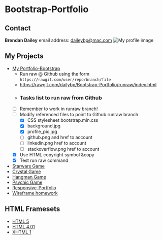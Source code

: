 # Bootstrap-Portfolio
## Contact
**Brendan Dailey** email address: daileybp@mac.com
![My profile image](assets/profile_pic.png?raw=true)
## My Projects
- [My Portfolio-Bootstrap](https://github.com/dailybp/Bootstrap-Portfolio)
    - Run raw @ Github using the form `https://rawgit.com/user/repo/branch/file`
    - https://rawgit.com/dailybp/Bootstrap-Portfolio/runraw/index.html
    - ### Tasks list to run raw from Github
    - [ ] Remember to work in runraw branch!
    - [ ] Modify referenced files to point to Github runraw branch
        - [x] CSS stylesheet bootstrap.min.css
        - [x] background.jpg
        - [x] profile_pic.jpg
        - [ ] github.png and href to account
        - [ ] linkedin.png href to account
        - [ ] stackoverflow.png href to account
    - [x] Use HTML copyright symbol &copy
    - [x] Test run raw command     

- [Starwars Game](https://github.com/dailybp/Star_Wars_Game)
- [Crystal Game](https://github.com/dailybp/Crystal_Game)
- [Hangman Game](https://github.com/dailybp/Hangman_Game)
- [Psychic Game](Psychic-Game)
- [Responsive-Portfolio](https://github.com/dailybp/Responsive-Portfolio)
- [Wireframe homework](https://github.com/dailybp/HW-Wireframe)
## HTML Framesets
- [HTML 5](https://github.com/dailybp/Bootstrap-Portfolio/blob/master/html5-framework)
- [HTML 4.01](https://github.com/dailybp/Bootstrap-Portfolio/blob/master/html5-framework)
- [XHTML 1](https://github.com/dailybp/Bootstrap-Portfolio/blob/master/xhtml1_frameset)

